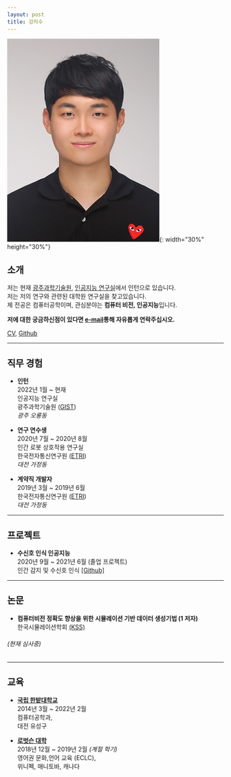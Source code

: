 ```yaml
---
layout: post
title: 강지수
---
```

![](/assets/picture.jpg){: width="30%" height="30%"}
## 소개
저는 현재 [광주과학기술원](https://www.gist.ac.kr/main.html), [인공지능 연구실](https://sites.google.com/view/gistailab/)에서 인턴으로 있습니다. <br/>
저는 저의 연구와 관련된 대학원 연구실을 찾고있습니다. <br/>
제 전공은 컴퓨터공학이며, 관심분야는 **컴퓨터 비전, 인공지능**입니다.  <br/>

**저에 대한 궁금하신점이 있다면 [e-mail](mailto:dev.newjacob19@gmail.com)통해 자유롭게 연락주십시오.**  <br/>

[CV](CV_KOR.pdf), [Github](https://github.com/jacob-kang)


***

## 직무 경험  <br/>
* **인턴**  <br/>
  2022년 1월 ~ 현재<br/>
  인공지능 연구실  <br/>
  광주과학기술원 ([GIST](https://www.gist.ac.kr/en/main.html))  <br/>
  _광주 오룡동_  <br/>

* **연구 연수생**  <br/>
  2020년 7월 ~ 2020년 8월 <br/>
  인간 로봇 상호작용 연구실  <br/>
  한국전자통신연구원 ([ETRI](https://www.etri.re.kr/kor/main/main.etri))  <br/>
  _대전 가정동_  <br/>


* **계약직 개발자**  <br/>
  2019년 3월 ~ 2019년 6월 <br/>
  한국전자통신연구원 ([ETRI](https://www.etri.re.kr/kor/main/main.etri))  <br/>
  _대전 가정동_  <br/>

***

## 프로젝트  <br/>
* **수신호 인식 인공지능** <br/>
  2020년 9월 ~ 2021년 6월 (졸업 프로젝트) <br/>
  인간 감지 및 수신호 인식 [[Github]](https://github.com/jacob-kang/TrafficPoseRecognition_GraduationProject)

***
## 논문 <br/>
* **컴퓨터비전 정확도 향상을 위한 시뮬레이션 기반 데이터 생성기법 (1 저자)** <br/>
  한국시뮬레이션학회 [(KSS)](https://www.simulation.or.kr/html/) <br/>
###### (현재 심사중) <br/>
***

## 교육 <br/>
* **[국립 한밭대학교](https://www.hanbat.ac.kr/kor/index.do)** <br/>
  2014년 3월 ~ 2022년 2월 <br/>
  컴퓨터공학과,  <br/>
  대전 유성구 <br/>


* **[로벗슨 대학](https://www.robertsoncollege.com/campuses/winnipeg/)** <br/>
  2018년 12월 ~ 2019년 2월 _(계절 학기)_ <br/>
  영어권 문화,언어 교육 (ECLC), <br/>
  위니펙, 매니토바, 캐나다

